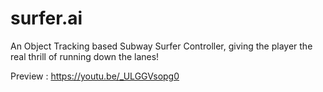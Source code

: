 # surfer.ai

An Object Tracking based Subway Surfer Controller, giving the player the real thrill of running down the lanes! 

Preview : https://youtu.be/_ULGGVsopg0
